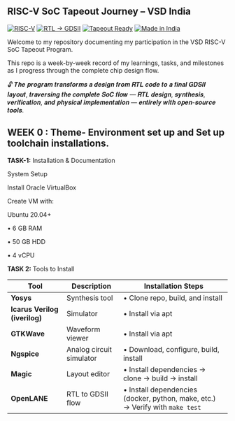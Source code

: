## RISC-V SoC Tapeout Journey – VSD India

[![RISC-V](https://img.shields.io/badge/RISC--V-Reference%20SoC-blue)](https://riscv.org/)
[![RTL → GDSII](https://img.shields.io/badge/Flow-RTL%20%E2%86%92%20GDSII-purple)](https://en.wikipedia.org/wiki/GDSII)
[![Tapeout Ready](https://img.shields.io/badge/Goal-Tapeout%20Ready-red)](https://en.wikipedia.org/wiki/Photomask)
[![Made in India](https://img.shields.io/badge/Made%20in-India-green)](https://www.makeinindia.com/)

Welcome to my repository documenting my participation in the VSD RISC-V SoC Tapeout Program.

This repo is a week-by-week record of my learnings, tasks, and milestones as I progress through the complete chip design flow.

🔓 𝑻𝒉𝒆 𝒑𝒓𝒐𝒈𝒓𝒂𝒎 𝒕𝒓𝒂𝒏𝒔𝒇𝒐𝒓𝒎𝒔 𝒂 𝒅𝒆𝒔𝒊𝒈𝒏 𝒇𝒓𝒐𝒎 𝑹𝑻𝑳 𝒄𝒐𝒅𝒆 𝒕𝒐 𝒂 𝒇𝒊𝒏𝒂𝒍 𝑮𝑫𝑺𝑰𝑰 𝒍𝒂𝒚𝒐𝒖𝒕, 𝒕𝒓𝒂𝒗𝒆𝒓𝒔𝒊𝒏𝒈 𝒕𝒉𝒆 𝒄𝒐𝒎𝒑𝒍𝒆𝒕𝒆 𝑺𝒐𝑪 𝒇𝒍𝒐𝒘 — 𝑹𝑻𝑳 𝒅𝒆𝒔𝒊𝒈𝒏, 𝒔𝒚𝒏𝒕𝒉𝒆𝒔𝒊𝒔, 𝒗𝒆𝒓𝒊𝒇𝒊𝒄𝒂𝒕𝒊𝒐𝒏, 𝒂𝒏𝒅 𝒑𝒉𝒚𝒔𝒊𝒄𝒂𝒍 𝒊𝒎𝒑𝒍𝒆𝒎𝒆𝒏𝒕𝒂𝒕𝒊𝒐𝒏 — 𝒆𝒏𝒕𝒊𝒓𝒆𝒍𝒚 𝒘𝒊𝒕𝒉 𝒐𝒑𝒆𝒏-𝒔𝒐𝒖𝒓𝒄𝒆 𝒕𝒐𝒐𝒍𝒔.

## WEEK 0 : Theme- Environment set up and Set up toolchain installations.

**TASK-1:** Installation & Documentation

 System Setup

Install Oracle VirtualBox 

Create VM with:

Ubuntu 20.04+

• 6 GB RAM

• 50 GB HDD

• 4 vCPU

**TASK 2:** Tools to Install

  | Tool                     | Description              | Installation Steps                                    |
|--------------------------|-------------------------|------------------------------------------------------|
| **Yosys**                | Synthesis tool          | • Clone repo, build, and install                     |
| **Icarus Verilog (iverilog)** | Simulator              | • Install via apt                                    |
| **GTKWave**              | Waveform viewer         | • Install via apt                                    |
| **Ngspice**              | Analog circuit simulator | • Download, configure, build, install               |
| **Magic**                | Layout editor           | • Install dependencies → clone → build → install    |
| **OpenLANE**             | RTL to GDSII flow       | • Install dependencies (docker, python, make, etc.) → Verify with `make test` |

